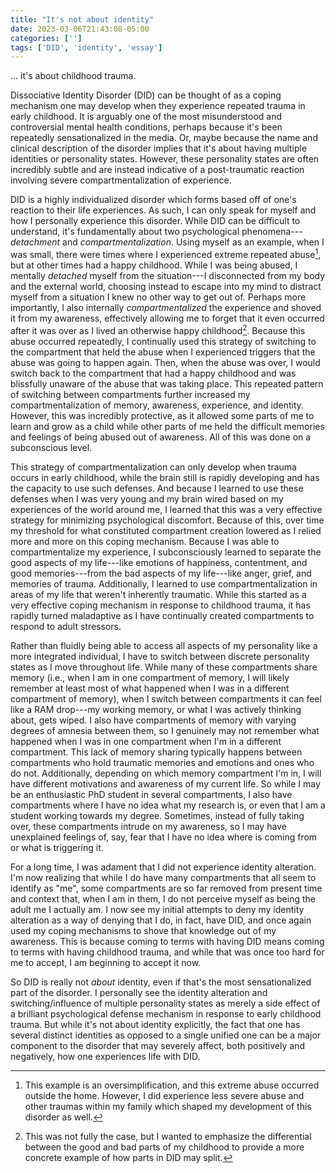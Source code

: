 ```yaml
---
title: "It's not about identity"
date: 2023-03-06T21:43:08-05:00
categories: ['']
tags: ['DID', 'identity', 'essay']
---
```


... it's about childhood trauma. 

Dissociative Identity Disorder (DID) can be thought of as a coping mechanism one may develop when they experience repeated trauma in early childhood. It is arguably one of the most misunderstood and controversial mental health conditions, perhaps because it's been repeatedly sensationalized in the media. Or, maybe because the name and clinical description of the disorder implies that it's about having multiple identities or personality states. However, these personality states are often incredibly subtle and are instead indicative of a post-traumatic reaction involving severe compartmentalization of experience.

DID is a highly individualized disorder which forms based off of one's reaction to their life experiences. As such, I can only speak for myself and how I personally experience this disorder. While DID can be difficult to understand, it's fundamentally about two psychological phenomena---_detachment_ and _compartmentalization_. Using myself as an example, when I was small, there were times where I experienced extreme repeated abuse[^1], but at other times had a happy childhood. While I was being abused, I mentally _detached_ myself from the situation---I disconnected from my body and the external world, choosing instead to escape into my mind to distract myself from a situation I knew no other way to get out of. Perhaps more importantly, I also internally _compartmentalized_ the experience and shoved it from my awareness, effectively allowing me to forget that it even occurred after it was over as I lived an otherwise happy childhood[^2]. Because this abuse occurred repeatedly, I continually used this strategy of switching to the compartment that held the abuse when I experienced triggers that the abuse was going to happen again. Then, when the abuse was over, I would switch back to the compartment that had a happy childhood and was blissfully unaware of the abuse that was taking place. This repeated pattern of switching between compartments further increased my compartmentalization of memory, awareness, experience, and identity. However, this was incredibly protective, as it allowed some parts of me to learn and grow as a child while other parts of me held the difficult memories and feelings of being abused out of awareness. All of this was done on a subconscious level. 

[^1]: This example is an oversimplification, and this extreme abuse occurred outside the home. However, I did experience less severe abuse and other traumas within my family which shaped my development of this disorder as well.
[^2]: This was not fully the case, but I wanted to emphasize the differential between the good and bad parts of my childhood to provide a more concrete example of how parts in DID may split.

This strategy of compartmentalization can only develop when trauma occurs in early childhood, while the brain still is rapidly developing and has the capacity to use such defenses. And because I learned to use these defenses when I was very young and my brain wired based on my experiences of the world around me, I learned that this was a very effective strategy for minimizing psychological discomfort. 
Because of this, over time my threshold for what constituted compartment creation lowered as I relied more and more on this coping mechanism.
Because I was able to compartmentalize my experience, I subconsciously learned to separate the good aspects of my life---like emotions of happiness, contentment, and good memories---from the bad aspects of my life---like anger, grief, and memories of trauma.
Additionally, I learned to use compartmentalization in areas of my life that weren't inherently traumatic. 
While this started as a very effective coping mechanism in response to childhood trauma, it has rapidly turned maladaptive as I have continually created compartments to respond to adult stressors.

Rather than fluidly being able to access all aspects of my personality like a more integrated individual, I have to switch between discrete personality states as I move throughout life.
While many of these compartments share memory (i.e., when I am in one compartment of memory, I will likely remember at least most of what happened when I was in a different compartment of memory), when I switch between compartments it can feel like a RAM drop---my working memory, or what I was actively thinking about, gets wiped. 
I also have compartments of memory with varying degrees of amnesia between them, so I genuinely may not remember what happened when I was in one compartment when I'm in a different compartment. This lack of memory sharing typically happens between compartments who hold traumatic memories and emotions and ones who do not. 
Additionally, depending on which memory compartment I'm in, I will have different motivations and awareness of my current life. So while I may be an enthusiastic PhD student in several compartments, I also have compartments where I have no idea what my research is, or even that I am a student working towards my degree.
Sometimes, instead of fully taking over, these compartments intrude on my awareness, so I may have unexplained feelings of, say, fear that I have no idea where is coming from or what is triggering it.

For a long time, I was adament that I did not experience identity alteration. I'm now realizing that while I do have many compartments that all seem to identify as "me", some compartments are so far removed from present time and context that, when I am in them, I do not perceive myself as being the adult me I actually am. 
I now see my initial attempts to deny my identity alteration as a way of denying that I do, in fact, have DID, and once again used my coping mechanisms to shove that knowledge out of my awareness. This is because coming to terms with having DID means coming to terms with having childhood trauma, and while that was once too hard for me to accept, I am beginning to accept it now.

So DID is really not _about_ identity, even if that's the most sensationalized part of the disorder. I personally see the identity alteration and switching/influence of multiple personality states as merely a side effect of a brilliant psychological defense mechanism in response to early childhood trauma. But while it's not about identity explicitly, the fact that one has several distinct identities as opposed to a single unified one can be a major component to the disorder that may severely affect, both positively and negatively, how one experiences life with DID. 

<!---
Denial is a major part of this disorder, and one year and two months into therapy, I'm still coming to terms with this.

So DID is really not about identity---it's about childhood trauma and the extreme compartmentalization that may form because of it. 
This only scratches the surface of what I experience as a results of having DID.
There are many occasions that I have been shocked to hear how I behaved when more vulnerable parts of my personality have been out,.

For example, I have parts that clean for me, because at one time I likely decided that although I really didn't want to clean, I needed to, so I created a part to do so for me. 

While this was an incredibly effective coping strategy for me when I was actively experiencing trauma, it 

This has been an incredibly effective strategy in emotional regulation for me. In fact, my dynamic range of emotions is so low, that my main emotional state exists solely of mild contentment, which I seemingly experience most of the time.



On this blog, I hope to document my experiences as a system of memory compartments, which I like to call parts, working together in the relay race of life in an attempt to live it to the fullest.



Because this compartment creation strategy has been my primary coping mechanism, as time went on, I created more and more compartments as a response to small life stressors, which has been unsustainable. 
 an unsustainable 

Detaching from the world around me allowed me to regulate how much of my surroundings I experienced, which has been particularly helpful as an autistic person with sound and light sensitivities.
Over time, rather than the standard development of a fluid personality with a singular sense of "me", I developed several discretely separated personality states that I need to switch between to experience life.

Because of the internal compartmentalization, the parts of me who lived a normal childhood did not remember the events that occurred to the parts of me who experienced trauma. This allowed my compartments that experienced life to grow and thrive as a child, while my other compartments held the hurt and pain of the abuse. 
This led to 

While many individuals with this disorder may only experience a split in traumatized vs untraumatized parts of their personality, 

As I became older and was no longer actively encountering abuse, because it was so deeply engrained in how I operate, I still used this part creation strategy to aid in every day life.

Detaching from the world around me was a way I learned to regulate myself. For example, because I am autistic, I have sound and light sensitivities. 

, which has been particularly helpful as an autistic person with sound and light sensitivities.

This became a highly effective strategy---I learned to dedicate parts of me to handling abuse, and other parts of me to learning and growing as a child. 
---I was oblivious to the fact that this abuse caused me to form a severe mental disorder that would impact me for the rest of my life.

Because this abuse occurred at a time in which my brain was rapidly developing, this strategy of detachment and compartmentalization became engrained as an effective 
I learned how

which was damaging to my develping brain. 





extreme repeated abuse outside of the home (along with less severe abuse and traumas within my family). Because this abuse was so severe, 


To put it simply, how I understand 



And while that may be true about

Truthfully, as much as I want to generalize, I understand how personal

Yet, perhaps because of the name, or the media representation, 

When I started therapy almost 14 months ago, I genuinely believed that dissociative identity disorder (DID) was a fake disorder that people feigned to get out of trouble or for attention. My understanding of DID was influenced by the social and traditional media representation of the disorder, which generally portrayed people experiencing drastic personality shifts, or seemingly role-playing characters. I never thought this disorder could apply to me---for the most part, I was soft spoken, reclusive, and tried my hardest to blend into society. However, as I know now, I am a typical, but not stereotypical, example of how DID presents.

DID is caused by repetitive trauma in early childhood, while the brain is rapidly developing. To put it simply, one way a child can cope with trauma 

if a young child experiences trauma, one way they can cope with 

At an early age, if one 




So it's not about identity. Having multiple identities is a side effect of the extreme internal compartmentalization caused by trauma. But because it's the most sensational part of the disorder, that's what it's known as.
but somehow it's been made 

Alternative title: How I conceptualize my experience 1 year and 2 months into therapy.--->
